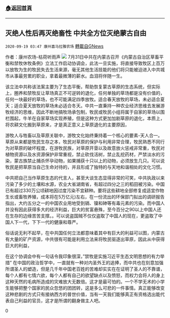 ###  [:house:返回首頁](https://github.com/ourhimalayas/txt)
---

## 灭绝人性后再灭绝畜性 中共全方位灭绝蒙古自由
`2020-09-19 03:47 康州喜马拉雅农场` [轉載自GNews](https://gnews.org/zh-hant/368184/)

作者：康州农场-枯荷听雨声
![](https://s3.amazonaws.com/gnews-media-offload/wp-content/uploads/2020/09/19034453/image0.jpeg)
7月31日中共在内蒙古召开《内蒙古自治区草畜平衡和禁牧休牧条例》立法工作启动协调会，此法一旦实施，将直接导致牧区上百万以放牧为生的牧民失去生活来源，毫无其他生活技能的他们将只能被迫进入中共城市从事最劳累的职业，拿着最微薄的薪水。血泪将伴随一生。

该立法中共称该法案主要为了生态平衡，帮助恢复蒙古草原的生态系统，但实际上，圈养和禁牧反让草场真正不可逆转的退化，任何单独的草场都是没有价值的，任何一块最好的草场，也不可能满足四季放牧。适合春天放牧的草场，未必适合夏天；适合夏天放牧的草场未必适合冬天。中共一直秉持一种农业经济思维去发展游牧经济的思维，因此不断地搞牧场承包制，牧民或牧民小组将属于自家的草场以围栏围起，牛羊在自家草场实现养殖，但是这种方式更加加剧草原的退化，本质上，将农耕文化搬到草原来，才是真正意义上草原退化的主要原因，

游牧人与牲畜以及草原关联中，游牧文化始终秉持着一个核心的要素-天人合一。草原从来都是牧民生存之本，牧民对草原的保护与利用非常合理，牧民熟悉不同行为对草原的破坏程度，在游牧民族，对草原开垦以及故意放火惩戒非常重，牧民对植物资源以及水资源保护非常重视，禁止砍伐活树，禁止乱挖药材，严禁淡水的污染，蒙古族禁止捕杀怀孕动物，如果捕获十只以上的动物，必须放生几只。可以说牧民是把草原当自己生命对待的，并且形成了独特的与天地和谐相处的文化习惯。

中共把自己当作草原生态的代言人，甚至大谈生态显得非常的可笑，中共执政以来污染了多少的土壤和水源，农业大省湖南省，有超过四分之三的稻田被污染。中国已有超过330万公顷耕地因过度污染不宜耕种。要将这些耕地全部修复成适宜作物生长或畜牧养殖，成本将在5万亿元)左右，在一份流出的环保部门拟出的调研报告指出，大约五分之一的中国农业用地受到镉、镍和砷等有毒元素的污染。而中国人并没有因此获得多大的经济利益，巨大的贫富悬殊，至今百分之90以上中国人还在生存的边缘苦苦支撑。。可以说盗国贼不仅仅盗取了中国人的现在，更盗取了中国人下一代，下下一代的健康和尊严。

俗话说无利不起早，在中共国任何立法都意味着其中有巨大的利益可以图，内蒙古有大量的矿产资源，中共很有可能是利用立法来将牧民驱逐出草原，因此从中获得巨大的利益，

在这个协调会中有一句话令我印象很深，”禁牧是实施习近平生态文明思想的有力举措” 在中国的政治哲学中，一直就有一种对内圣外王的追捧，而中共也在刻意加强所谓圣人的塑造，但是几千年中国老百姓的苦难却实实在在证明了圣人的不靠谱，每个人都有七情六欲，每个人都有自己的欲望缺点以及愤怒，而权力会将人的身上这种天然的毛病所造成的灾难放大无数倍。这才是最可怕的。一个不学无术的小学生能够把整个国家的民众忽悠的团团转，这是多么可悲的一件事情。真正能够改变这种悲剧的方式只有接纳西方的普世价值，当有一天我们能够真正有资格选出能代表自己利益的官员，这才是所谓的翻身做主人吧。

0
